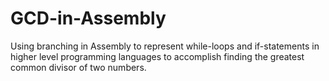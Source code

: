 # GCD-in-Assembly

Using branching in Assembly to represent while-loops and if-statements in higher level programming languages to accomplish finding the greatest common divisor of two numbers.

